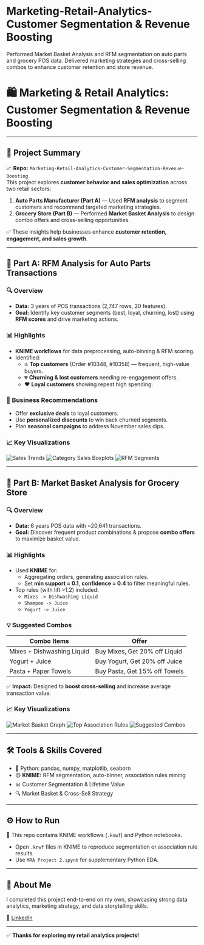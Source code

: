 # Marketing-Retail-Analytics- Customer Segmentation & Revenue Boosting
Performed Market Basket Analysis and RFM segmentation on auto parts and grocery POS data. Delivered marketing strategies and cross-selling combos to enhance customer retention and store revenue.


# 🛍️ Marketing & Retail Analytics: Customer Segmentation & Revenue Boosting

---

## 🚀 Project Summary
📈 **Repo:** `Marketing-Retail-Analytics-Customer-Segmentation-Revenue-Boosting`  
This project explores **customer behavior and sales optimization** across two retail sectors:

1. **Auto Parts Manufacturer (Part A)** — Used **RFM analysis** to segment customers and recommend targeted marketing strategies.
2. **Grocery Store (Part B)** — Performed **Market Basket Analysis** to design combo offers and cross-selling opportunities.

✅ These insights help businesses enhance **customer retention, engagement, and sales growth**.

---

## 🏪 Part A: RFM Analysis for Auto Parts Transactions

### 🔍 Overview
- **Data:** 3 years of POS transactions (2,747 rows, 20 features).
- **Goal:** Identify key customer segments (best, loyal, churning, lost) using **RFM scores** and drive marketing actions.

### 📊 Highlights
- **KNIME workflows** for data preprocessing, auto-binning & RFM scoring.
- Identified:
  - 🔝 **Top customers** (Order #10348, #10358) — frequent, high-value buyers.
  - 💔 **Churning & lost customers** needing re-engagement offers.
  - ❤️ **Loyal customers** showing repeat high spending.

### 🚀 Business Recommendations
- Offer **exclusive deals** to loyal customers.
- Use **personalized discounts** to win back churned segments.
- Plan **seasonal campaigns** to address November sales dips.

### 📈 Key Visualizations
![Sales Trends](images/sales_trends.png)
![Category Sales Boxplots](images/category_boxplots.png)
![RFM Segments](images/rfm_segments.png)

---

## 🛒 Part B: Market Basket Analysis for Grocery Store

### 🔍 Overview
- **Data:** 6 years POS data with ~20,641 transactions.
- **Goal:** Discover frequent product combinations & propose **combo offers** to maximize basket value.

### 📊 Highlights
- Used **KNIME** for:
  - Aggregating orders, generating association rules.
  - Set **min support = 0.1**, **confidence = 0.4** to filter meaningful rules.
- Top rules (with lift >1.2) included:
  - `Mixes -> Dishwashing Liquid`
  - `Shampoo -> Juice`
  - `Yogurt -> Juice`

### 💡 Suggested Combos
| Combo Items                  | Offer                        |
|-------------------------------|-----------------------------|
| Mixes + Dishwashing Liquid    | Buy Mixes, Get 20% off Liquid |
| Yogurt + Juice                | Buy Yogurt, Get 20% off Juice |
| Pasta + Paper Towels          | Buy Pasta, Get 15% off Towels |

✅ **Impact:** Designed to **boost cross-selling** and increase average transaction value.

### 📈 Key Visualizations
![Market Basket Graph](images/market_basket_graph.png)
![Top Association Rules](images/association_rules.png)
![Suggested Combos](images/combos_table.png)

---

## 🛠️ Tools & Skills Covered
- 🐍 Python: pandas, numpy, matplotlib, seaborn
- 🟡 **KNIME:** RFM segmentation, auto-binner, association rules mining
- 📊 Customer Segmentation & Lifetime Value
- 🔍 Market Basket & Cross-Sell Strategy

---

## ⚙️ How to Run
📌 This repo contains KNIME workflows (`.knwf`) and Python notebooks.
- Open `.knwf` files in KNIME to reproduce segmentation or association rule results.
- Use `MRA Project 2.ipynb` for supplementary Python EDA.

---

## 🤝 About Me
I completed this project end-to-end on my own, showcasing strong data analytics, marketing strategy, and data storytelling skills.

🔗 [LinkedIn](https://linkedin.com/in/yourprofile)

---

✅ **Thanks for exploring my retail analytics projects!**
